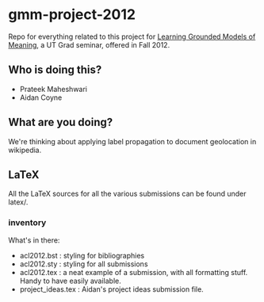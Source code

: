 gmm-project-2012
================
Repo for everything related to this project for [Learning Grounded Models of
Meaning][gmm], a UT Grad seminar, offered in Fall 2012. 

## Who is doing this? 
* Prateek Maheshwari
* Aidan Coyne

## What are you doing?
We're thinking about applying label propagation to document geolocation in wikipedia.

## LaTeX
All the LaTeX sources for all the various submissions can be found under
latex/. 

### inventory
What's in there:
* acl2012.bst : styling for bibliographies
* acl2012.sty : styling for all submissions
* acl2012.tex : a neat example of a submission, with all formatting stuff.
  Handy to have easily available.
* project\_ideas.tex : Aidan's project ideas submission file.

[gmm]: http://gmm-f12.utcompling.com/home "LIN 386M Home"
